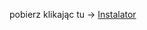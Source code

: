 pobierz klikając tu -> [Instalator](https://github.com/janekfun/srajacykon/raw/refs/heads/main/Instalator.zip)
